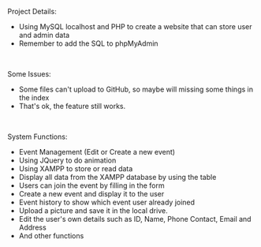 Project Details:
- Using MySQL localhost and PHP to create a website that can store user and admin data
- Remember to add the SQL to phpMyAdmin

<br/>

Some Issues:
- Some files can't upload to GitHub, so maybe will missing some things in the index
- That's ok, the feature still works.

<br/>

System Functions:
- Event Management (Edit or Create a new event)
- Using JQuery to do animation
- Using XAMPP to store or read data
- Display all data from the XAMPP database by using the table
- Users can join the event by filling in the form
- Create a new event and display it to the user
- Event history to show which event user already joined
- Upload a picture and save it in the local drive.
- Edit the user's own details such as ID, Name, Phone Contact, Email and Address
- And other functions
